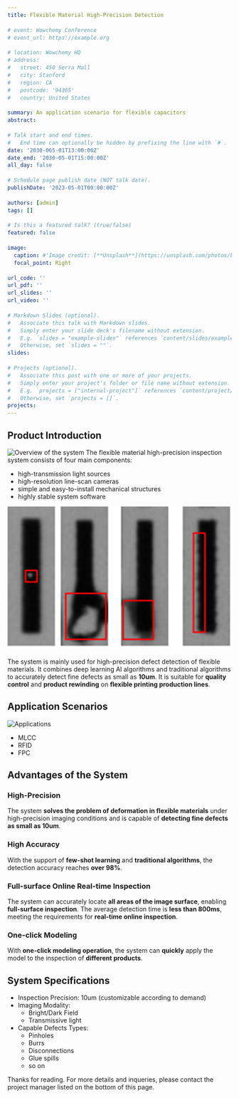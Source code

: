 ```yaml
---
title: Flexible Material High-Precision Detection

# event: Wowchemy Conference
# event_url: https://example.org

# location: Wowchemy HQ
# address:
#   street: 450 Serra Mall
#   city: Stanford
#   region: CA
#   postcode: '94305'
#   country: United States

summary: An application scenario for flexible capacitors
abstract: 

# Talk start and end times.
#   End time can optionally be hidden by prefixing the line with `#`.
date: '2030-065-01T13:00:00Z'
date_end: '2030-05-01T15:00:00Z'
all_day: false

# Schedule page publish date (NOT talk date).
publishDate: '2023-05-01T00:00:00Z'

authors: [admin]
tags: []

# Is this a featured talk? (true/false)
featured: false

image:
  caption: #'Image credit: [**Unsplash**](https://unsplash.com/photos/bzdhc5b3Bxs)'
  focal_point: Right

url_code: ''
url_pdf: ''
url_slides: ''
url_video: ''

# Markdown Slides (optional).
#   Associate this talk with Markdown slides.
#   Simply enter your slide deck's filename without extension.
#   E.g. `slides = "example-slides"` references `content/slides/example-slides.md`.
#   Otherwise, set `slides = ""`.
slides:

# Projects (optional).
#   Associate this post with one or more of your projects.
#   Simply enter your project's folder or file name without extension.
#   E.g. `projects = ["internal-project"]` references `content/project/deep-learning/index.md`.
#   Otherwise, set `projects = []`.
projects:
---
```


## Product Introduction
![](overview.png "Overview of the system")
The flexible material high-precision inspection system consists of four main components: 
- high-transmission light sources
- high-resolution line-scan cameras
- simple and easy-to-install mechanical structures
- highly stable system software


![](anomaly.png "Examples of detected defects")

The system is mainly used for high-precision defect detection of flexible materials. 
It combines deep learning AI algorithms and traditional algorithms to accurately detect fine defects as small as **10um**. 
It is suitable for **quality control** and **product rewinding** on **flexible printing production lines**.

## Application Scenarios
![](app.png "Applications")
- MLCC
- RFID
- FPC

## Advantages of the System

### High-Precision
The system **solves the problem of deformation in flexible materials** under high-precision imaging conditions and is capable of **detecting fine defects as small as 10um**.

### High Accuracy
With the support of **few-shot learning** and **traditional algorithms**, the detection accuracy reaches **over 98%**.

### Full-surface Online Real-time Inspection
The system can accurately locate **all areas of the image surface**, enabling **full-surface inspection**. 
The average detection time is **less than 800ms**, meeting the requirements for **real-time online inspection**.

### One-click Modeling
With **one-click modeling operation**, the system can **quickly** apply the model to the inspection of **different products**.




## System Specifications

- Inspection Precision: 10um (customizable according to demand)
- Imaging Modality: 
  - Bright/Dark Field
  - Transmissive light
- Capable Defects Types: 
  - Pinholes
  - Burrs
  - Disconnections
  - Glue spills
  - so on


Thanks for reading. For more details and inqueries, please contact the project manager listed on the bottom of this page.






